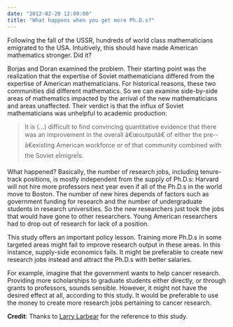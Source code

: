 ```yaml
---
date: "2012-02-20 12:00:00"
title: "What happens when you get more Ph.D.s?"
---
```




Following the fall of the USSR, hundreds of world class mathematicians emigrated to the USA. Intuitively, this should have made American mathematics stronger. Did it?

Borjas and Doran examined the problem. Their starting point was the realization that the expertise of Soviet mathematicians differed from the expertise of American mathematicians. For historical reasons, these two communities did different mathematics. So we can examine side-by-side areas of mathematics impacted by the arrival of the new mathematicians and areas unaffected. Their verdict is that the influx of Soviet mathematicians was unhelpful to academic production:

>It is (&hellip;) difficult to find convincing quantitative evidence that there was an improvement in the overall â€œoutputâ€ of either the pre-­â€existing American workforce or of that community combined with the Soviet eÌmigreÌs.



What happened? Basically, the number of research jobs, including tenure-track positions, is mostly independent from the supply of Ph.D.s: Harvard will not hire more professors next year even if all of the Ph.D.s in the world move to Boston. The number of new hires depends of factors such as government funding for research and the number of undergraduate students in research universities. So the new researchers just took the jobs that would have gone to other researchers. Young American researchers had to drop out of research for lack of a position.

This study offers an important policy lesson. Training more Ph.D.s in some targeted areas might fail to improve research output in these areas. In this instance, supply-side economics fails. It might be preferable to create new research jobs instead and attract the Ph.D.s with better salaries.

For example, imagine that the government wants to help cancer research. Providing more scholarships to graduate students either directly, or through grants to professors, sounds sensible. However, it might not have the desired effect at all, according to this study. It would be preferable to use the money to create more research jobs pertaining to cancer research.

__Credit__: Thanks to [Larry Larbear](https://plus.google.com/107467306663817144149/about) for the reference to this study.

